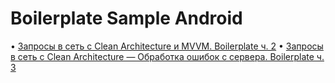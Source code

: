 # Boilerplate Sample Android

• [Запросы в сеть с Clean Architecture и MVVM. Boilerplate ч. 2](https://habr.com/ru/post/667026/)
• [Запросы в сеть с Clean Architecture — Обработка ошибок с сервера. Boilerplate ч. 3](https://habr.com/ru/post/673180/)
